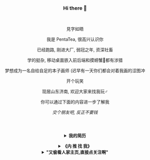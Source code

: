 <br>
<h3 align="center">Hi there 👋</h3>
<br>
<p align="center">見字如晤</p>
<p align="center">我是 PentaTea, 很高兴认识你</p>
<p align="center">已经跑路, 刚进大厂, 弱冠之年, 资深社畜</p>
<p align="center">学的挺杂, 移动桌面嵌入前后端和摸螃蟹🦀都有涉猎</p>
<p align="center">梦想成为一名自给自足的本子画师 (迟早有一天你们都会对着我画的涩图冲</p>
<p align="center">开个玩笑</p>
<p align="center">现居山东济南, 欢迎大家来找我玩♂</p>
<p align="center">你可以通过下面的内容进一步了解我</p>
<p align="center"><i>交个朋友吧, 反正不要钱</i></p>
<h1></h1>
<br>
<details>
<summary align="center"><b>我的简历</b></summary><br>

# 个人简历 - 张家平 <img src="https://img.shields.io/badge/Vue.js-35495E?style=for-the-badge&logo=vuedotjs&logoColor=4FC08D" alt="" align="right" height="41"> <img src="https://img.shields.io/badge/Vite-B73BFE?style=for-the-badge&logo=vite&logoColor=FFD62E" alt="" align="right" height="41"> <img src="https://img.shields.io/badge/TypeScript-007ACC?style=for-the-badge&logo=typescript&logoColor=white" alt="" align="right" height="41">

- 张家平 / 男 / 2001
- 本科主动退学 / 福建工程学院 物联网工程 2019 年入学
- Github：[https://github.com/PentaTea](https://github.com/PentaTea)
- 现居北京 / 接受其他城市
- 期望职位：高级 web 前端开发工程师 / 全栈工程师

## 联系方式

- 微信：PentaTea
- QQ：2490445193
- Email：2490445193@qq.com

## 工作履历
  
### `全职` 北京字节跳动科技有限公司 ── 高级前端开发工程师 - 飞书 (2022/05 - present)

WIP...


### `全职` 山东旭兴网络科技有限公司 ── 前端开发工程师 (2021/06 - 2022/04)

1. 负责济南分公司所有 web 前端和 uniapp 的基础架构设计，带领团队高质高效完成开发任务
2. 维护开发管理公司后台，大屏，小程序，桌面端现有项目
3. 负责新技术的研究，负责复杂需求技术难点的攻关
4. 负责进行技术培训，提高部门整体技术水平
5. 维护前端开发规范文档，[前端工具库和组件库](https://document.sdxxtop.com/packages/01.UniList.html)

### `实习` 深圳大疆创新科技有限公司 ── robomaster 嵌入式开发 (2019/07 - 2019/08) (2019/01 - 2019/02)

构建了步兵机器人的控制学计算与整机的指令控制，创造了纸杯投放器的整体机械设计，参与了其他机械方面的方案设计与诸多组件的建模，实现了基于 ROS 和 FreeRTOS 的控制自动化，并为算法同事提供了基于 electron 的测试软件。

## 项目和作品

### `工作` 临沂智慧校园平台

框架选型：vite, vue3, TypeScript

高光成就：
- 作为前端负责人带领团队快速完成所有需求并通过验收
- 搭建所有平台的代码架构和开发流程，后台页面代码量缩减到以往的十分之一
  
### `创业` 思潮：直播创作开源协作平台

框架选型：uniapp/vue2, TypeScript 以及 GraphQL 相关工具链

高光成就：
- 搭建了基于 uniapp 的开发脚手架和 GraphQL 的自动化工具链，解决了 vue2 在 TS 环境中使用 GraphQL 缺少语法提示和高亮的问题
- 制订团队代码提交规范和分支开发流程
- 移植开源的 marktext 编辑器到移动端，并通过 renderjs 引入至 uniapp, 实现了跨端的图片选择，格式工具栏，增删缩进，自动保存等功能
- 跨端实现类似于 vscode 右侧拖拽代码地图的功能
- 移植野火 im 安卓端为 uniapp 原生插件，解决 im 模块选型和付费问题
- 使用类 CSR 的方案渲染设置页面，即使用数据库字段属性来渲染设置项，开发时只需写几个模板，便于维护，节省开发时间
- 在 uniapp renderjs 环境中使用 CSS Paint API 实现元素的超椭圆轮廓属性，并通过 Scss 实现了跨端适配（如在小程序中不支持 CSS Paint API 时通过公式计算，将超椭圆替换为临近的圆角属性）

### `开源` 基于 vite-vue3 的 uniapp 脚手架

repo: https://github.com/4chao/preset

高光成就：
- 搭建项目架构，编写 readme
- 编写 vite plugin 构建各种语法糖，方便使用

### 其他

- `工作` 罗庄智慧工地 - 前端小程序开发
- `工作` 组织部亲商兴企服务平台 - 前端负责人
- `工作` 四规企业台账 - 前端负责人
- `创业` 且论：对标知乎的问答平台
- `开源` 基于 nodeJS 的 qq 机器人
- `开源` vuepress 音乐插件
- `开源` vscode 的 picGo 本地保存插件
- 增强现实眼镜
- 微型嵌入式任务调度器
- ...

## 技术能力

> 1. 了解：偶尔使用，懂得基本原理和大致开发流程，需要查 doc
> 2. 熟悉：经常使用，但缺乏沉淀
> 3. 熟练掌握：大量使用，能够灵活地应用在开发中
> 4. 精通：了解原理，动手重写过实现代码

- __有扎实的前端基础__，熟练使用 HTML5,CSS3 进行页面布局，熟练使用预编译器如 Pug/Sass/Stylus, 熟练掌握 JavaScript 和 TypeScript 语言，熟练掌握 ES6, 关注 ESNext 新语法，熟悉 w3c 标准和 HTML 语义化
- __具备前端工程化能力__，熟练使用 Node.js 脱离浏览器环境进行开发，掌握 cjs, es6 的模块封装，转换和兼容，熟练使用和发布 npm 包，熟练使用 npm, yarn, pnpm 进行依赖管理，掌握 monorepo 策略和开发流程
- __掌握前端常用工具和组件库__，如 Axios, Lodash, Echarts, ElementUI, Unocss 等
- __拥有较深的前端技术栈__，__精通 Vue__, 读过 Vue 源码，懂得 vdom 设计 / 解释 / 渲染原理，精通 Vue3 composition-api 设计，熟练掌握 Vuex, Vue-Router, VueUse 等 Vue 系开发工具，熟练掌握 React, jQuery, snabbdom 等框架，熟练掌握 Webpack, Vite 及其 plugin 开发，熟悉 rollup, esbuild, gulp 等构建工具
- __掌握前后端分离的开发模式__，熟练掌握 RESTful 和 GraphQL 接口风格进行数据请求，并搭建过跨端 GraphQL 的自动化开发工具链，能够熟练掌握对接 Serverless 云函数
- __具备跨平台的前端开发能力__，精通 Uniapp 并掌握其原生插件开发技术，熟练掌握跨端产品全流程解决方案。了解 Swift iOS 开发和 Java Android 开发，熟练掌握 Electron 框架，了解 Flutter 框架
- __拥有前端架构设计能力__，经常进行团队、项目适用的脚手架搭建，CI/CD, 版本管理和发布的流程设计。有容灾，埋点，监控，优化，中台与组件库搭建等大型项目架构的建设经验，熟练掌握 Jest, Mocha 等单元测试框架
- __具备后端开发能力__，熟练掌握 UniCloud 进行 Serverless 开发，熟练掌握云函数，云数据库，JQL 等技术。了解使用过 NestJS, Java Spring, Python Bottle 框架，熟悉 SQL 语言并使用过 MySQL 和 MongoDB 数据库
- __掌握计算机基础技能__，掌握基本的数据结构和算法知识，熟练使用正则匹配，了解密码学相关知识
- __追求代码质量与设计__，熟练掌握和灵活运用设计模式。懂得代码设计的重要性，遵守代码规范。熟练使用 eslint, prettier 等工具进行代码质量检查，主导团队代码规范，掌握 OOP 和 FP 的思想，熟练使用 RxJS 进行流操作
- __具备团队协作能力__，熟练掌握 Git 版本管理，熟练适用 bisect, rebase, detached HEAD, cherry-pick 等高级操作，经常制订团队分支开发规范，通过 husky, commitlint, lint-staged 等工具进行提交规范，掌握 UML 图表
- __具备产品设计能力__，熟练掌握 Figma, Adobe XD 进行原型和 UI 设计，熟练掌握 PS, Procreate, Shapr3D 等软件进行草图绘制，熟悉 Blender, fusion 360, keyShot 等软件进行产品建模，3D打印和渲染
- __有非 web 开发能力__，熟练掌握 C, C++, Rust 语言以及 PCB 设计和单片机嵌入式开发，熟悉 Swift, Python 并开发过爬虫，了解 Java, Go 语言
- __掌握服务器运维技能__，熟悉 Linux/Unix 的基本操作和开发环境，了解 docker, pm2, NGINX, Caddy 等工具的使用
- 日常开发使用 MacOS, 编辑器使用 VSCode 或 Vim

## 自我评价

- 拥有两年嵌入式接单经验，四年前端接单和工作经验，拥有从零构建产品的能力
- 拥有优异的自学能力和自驱能力，您阅读本简历时，本人也同时在使用 GTD 和 OKR 持续提升自己
- 代码洁癖患者，经常运用设计模式，写单元测试，追求代码优雅，简洁，高可用/可读性
- 多次在工作中担任项目负责人，拥有较强的人际交往能力，与同事相处融洽。
- 涉猎广泛，使用过多种开发语言，具备与各领域同事交流讨论的能力

综上，本人可以胜任较高难度的项目研发，进行项目架构和管理，拥有对技术的追求，年龄够小能力够强，可以满足多维度的工作需求。

## 附：主动退学原因

本人看中专业优势，2019 年入学福建工程学院物联网专业。但由于物联网是学校新开专业，教学水平相对较弱。本人当时已经有实习和接单的经验和编程基础，去向学校申请相关课程的免修，学校以"没有先例"为由拒绝。再加上班级没有什么学习氛围，本人不想浪费时间，经父母同意后主动休学。

休学两年内本人有过自由职业，创业和就业经历，入职旭兴网络科技有限公司后休学期限到期，主动办理退学。

## 致谢

- 感谢您花时间阅读我的简历，期待能有机会和您共事。

<br></details>
<details>
<summary align="center"><b>《内 推 找 我》</b></summary><br>
<div align="center"><b>和优秀的人，做有挑战的事</b></div>
<div align="center">字节校招: https://jobs.toutiao.com/s/YJxHLjj 内推码: R3GDCJV</div>
<div align="center">字节社招: 欢迎带着简历来找我, 联系方式见上方简历</div>
</details>
<details>
<summary align="center"><b>"又偷看人家主页,直接点关注啊"</b></summary><br>
<div align="center"><img src="https://user-images.githubusercontent.com/26431026/167385898-1fecf0ad-8560-4e31-bcf1-5df5ba2842f1.png"></div>
</details>
